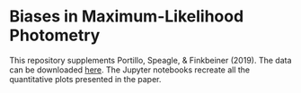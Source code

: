 # Biases in Maximum-Likelihood Photometry

This repository supplements Portillo, Speagle, & Finkbeiner (2019).
The data can be downloaded
[here](https://www.dropbox.com/sh/0tc9tyjonjjz155/AACs9OP_2RMy4_A49SedVU6Da?dl=0).
The Jupyter notebooks recreate all the quantitative plots
presented in the paper.
